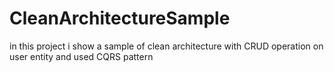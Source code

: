 # CleanArchitectureSample
in this project i show a sample of clean architecture with CRUD operation on user entity and used CQRS pattern 
